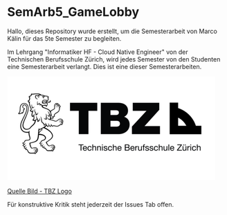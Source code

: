 # SemArb5_GameLobby

Hallo, dieses Repository wurde erstellt, um die Semesterarbeit von Marco Kälin für das 5te Semester zu begleiten.

Im Lehrgang "Informatiker HF - Cloud Native Engineer" von der Technischen Berufsschule Zürich, wird jedes Semester von den Studenten eine Semesterarbeit verlangt. Dies ist eine dieser Semesterarbeiten.

![TBZ Logo](docs/ressources/images/general/tbz.png)

[Quelle Bild - TBZ Logo](docs/anhang/600-quellen.html#611-tbz-logo)

Für konstruktive Kritik steht jederzeit der Issues Tab offen.
